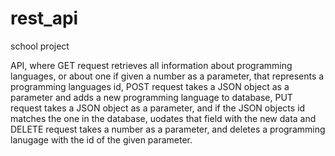 # rest_api
school project

API, where GET request retrieves all information about programming languages, or about one if given a number as a parameter, that represents a programming languages id, POST request takes a JSON object as a parameter and adds a new programming language to database, PUT request takes a JSON object as a parameter, and if the JSON objects id matches the one in the database, uodates that field with the new data and DELETE request takes a number as a parameter, and deletes a programming lanugage with the id of the given parameter.

